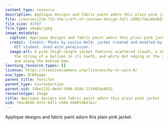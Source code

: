 ```yaml
---
content_type: resource
description: Applique designs and fabric paint adorn this plain pink jacket.
file: /courses/21m-715-the-craft-of-costume-design-fall-2009/7dac064bd37e84f1c68dd48914843acc_IMG_0564.jpg
file_size: 43707
file_type: image/jpeg
image_metadata:
  caption: Applique designs and fabric paint adorn this plain pink jacket.
  credit: 'Credit: Photo by Leslie Held; jacket created and modeled by an anonymous
    MIT student. Used with permission.'
  image-alt: A pink thigh-length jacket features scattered clouds, a sheep holding
    the string of a balloon in its teeth, and white dot edging at the sleeves, pockets,
    and along the bottom hem.
learning_resource_types: []
license: https://creativecommons.org/licenses/by-nc-sa/4.0/
ocw_type: OCWImage
parent_title: Textiles
parent_type: CourseSection
parent_uid: f4be1332-9e4d-5996-8106-11f045de8015
resourcetype: Image
title: Applique designs and fabric paint adorn this plain pink jacket
uid: 7dac064b-d37e-84f1-c68d-d48914843acc
---
```

Applique designs and fabric paint adorn this plain pink jacket.